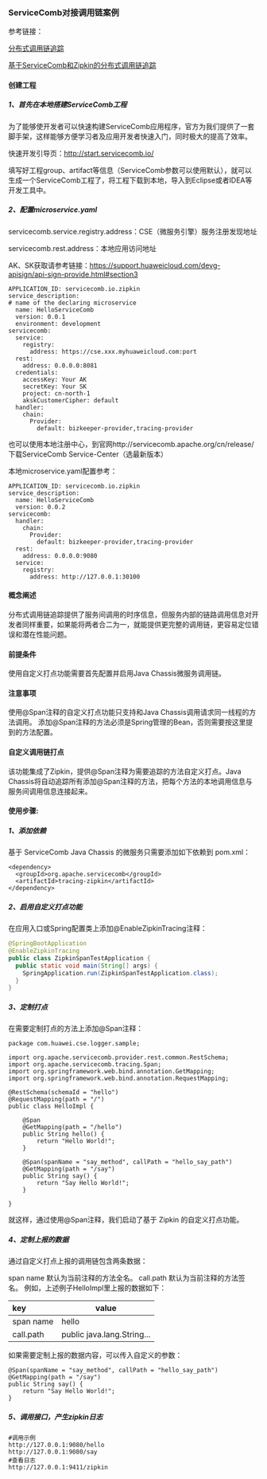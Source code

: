 ### ServiceComb对接调用链案例

参考链接：

[分布式调用链追踪](https://docs.servicecomb.io/java-chassis/zh_CN/general-development/customized-tracing.html)

[基于ServiceComb和Zipkin的分布式调用链追踪](http://servicecomb.apache.org/cn/docs/tracing-with-servicecomb/)

#### 创建工程

##### 1、首先在本地搭建ServiceComb工程

为了能够使开发者可以快速构建ServiceComb应用程序，官方为我们提供了一套脚手架，这样能够方便学习者及应用开发者快速入门，同时极大的提高了效率。

快速开发引导页：http://start.servicecomb.io/

填写好工程group、artifact等信息（ServiceComb参数可以使用默认），就可以生成一个ServiceComb工程了，将工程下载到本地，导入到Eclipse或者IDEA等开发工具中。

##### 2、配置microservice.yaml

servicecomb.service.registry.address：CSE（微服务引擎）服务注册发现地址

servicecomb.rest.address：本地应用访问地址

AK、SK获取请参考链接：https://support.huaweicloud.com/devg-apisign/api-sign-provide.html#section3

```
APPLICATION_ID: servicecomb.io.zipkin
service_description:
# name of the declaring microservice
  name: HelloServiceComb
  version: 0.0.1
  environment: development
servicecomb:
  service:
    registry:
      address: https://cse.xxx.myhuaweicloud.com:port
  rest:
    address: 0.0.0.0:8081
  credentials:
    accessKey: Your AK
    secretKey: Your SK
    project: cn-north-1
    akskCustomerCipher: default
  handler:
    chain:
      Provider:
        default: bizkeeper-provider,tracing-provider
```

也可以使用本地注册中心，到官网http://servicecomb.apache.org/cn/release/下载ServiceComb Service-Center（选最新版本）

本地microservice.yaml配置参考：

```
APPLICATION_ID: servicecomb.io.zipkin
service_description:
  name: HelloServiceComb
  version: 0.0.2
servicecomb:
  handler:
    chain:
      Provider:
        default: bizkeeper-provider,tracing-provider
  rest:
    address: 0.0.0.0:9080
  service:
    registry:
      address: http://127.0.0.1:30100
```

#### 概念阐述

分布式调用链追踪提供了服务间调用的时序信息，但服务内部的链路调用信息对开发者同样重要，如果能将两者合二为一，就能提供更完整的调用链，更容易定位错误和潜在性能问题。

#### 前提条件

使用自定义打点功能需要首先配置并启用Java Chassis微服务调用链。

#### 注意事项

使用@Span注释的自定义打点功能只支持和Java Chassis调用请求同一线程的方法调用。
添加@Span注释的方法必须是Spring管理的Bean，否则需要按这里提到的方法配置。

#### 自定义调用链打点

该功能集成了Zipkin，提供@Span注释为需要追踪的方法自定义打点。Java Chassis将自动追踪所有添加@Span注释的方法，把每个方法的本地调用信息与服务间调用信息连接起来。

#### 使用步骤:

##### 1、添加依赖

基于 ServiceComb Java Chassis 的微服务只需要添加如下依赖到 pom.xml：

    <dependency>
      <groupId>org.apache.servicecomb</groupId>
      <artifactId>tracing-zipkin</artifactId>
    </dependency>
##### 2、启用自定义打点功能

在应用入口或Spring配置类上添加@EnableZipkinTracing注释：

```java
@SpringBootApplication
@EnableZipkinTracing
public class ZipkinSpanTestApplication {
  public static void main(String[] args) {
    SpringApplication.run(ZipkinSpanTestApplication.class);
  }
}
```

##### 3、定制打点

在需要定制打点的方法上添加@Span注释：

```
package com.huawei.cse.logger.sample;

import org.apache.servicecomb.provider.rest.common.RestSchema;
import org.apache.servicecomb.tracing.Span;
import org.springframework.web.bind.annotation.GetMapping;
import org.springframework.web.bind.annotation.RequestMapping;

@RestSchema(schemaId = "hello")
@RequestMapping(path = "/")
public class HelloImpl {

	@Span
    @GetMapping(path = "/hello")
    public String hello() {
        return "Hello World!";
    }
	
	@Span(spanName = "say_method", callPath = "hello_say_path")
    @GetMapping(path = "/say")
    public String say() {
        return "Say Hello World!";
    }
	
}
```


就这样，通过使用@Span注释，我们启动了基于 Zipkin 的自定义打点功能。

##### 4、定制上报的数据

通过自定义打点上报的调用链包含两条数据：

span name 默认为当前注释的方法全名。
call.path 默认为当前注释的方法签名。
例如，上述例子HelloImpl里上报的数据如下：

| key       | value                      |
| :-------- | -------------------------- |
| span name | hello                      |
| call.path | public java.lang.String... |

如果需要定制上报的数据内容，可以传入自定义的参数：

```
@Span(spanName = "say_method", callPath = "hello_say_path")
@GetMapping(path = "/say")
public String say() {
    return "Say Hello World!";
}
```

##### 5、调用接口，产生zipkin日志

```
#调用示例
http://127.0.0.1:9080/hello
http://127.0.0.1:9080/say
#查看日志
http://127.0.0.1:9411/zipkin
```

